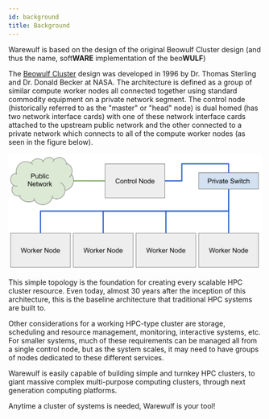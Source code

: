 ```yaml
---
id: background
title: Background
---
```


Warewulf is based on the design of the original Beowulf Cluster design (and thus the name, soft**WARE** implementation of the beo**WULF**)

The [Beowulf Cluster](https://en.wikipedia.org/wiki/Beowulf_cluster) design was developed in 1996 by Dr. Thomas Sterling and Dr. Donald Becker at NASA. The architecture is defined as a group of similar compute worker nodes all connected together using standard commodity equipment on a private network segment. The control node (historically referred to as the "master" or "head" node) is dual homed (has two network interface cards) with one of these network interface cards attached to the upstream public network and the other connected to a private network which connects to all of the compute worker nodes (as seen in the figure below).

![Beowulf Architecture](beowulf_architecture.png)

This simple topology is the foundation for creating every scalable HPC cluster resource. Even today, almost 30 years after the inception of this architecture, this is the baseline architecture that traditional HPC systems are built to.

Other considerations for a working HPC-type cluster are storage, scheduling and resource management, monitoring, interactive systems, etc. For smaller systems, much of these requirements can be managed all from a single control node, but as the system scales, it may need to have groups of nodes dedicated to these different services.

Warewulf is easily capable of building simple and turnkey HPC clusters, to giant massive complex multi-purpose computing clusters, through next generation computing platforms.

Anytime a cluster of systems is needed, Warewulf is your tool!
